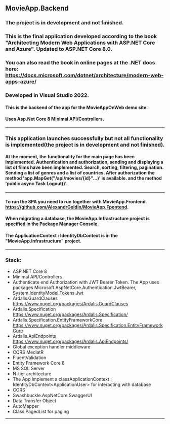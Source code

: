  ## MovieApp.Backend
 ### The project is in development and not finished.
 ### This is the final application developed according to the book "Architecting Modern Web Applications with ASP.NET Core and Azure". Updated to ASP.NET Core 8.0.
 ### You can also read the book in online pages at the .NET docs here: https://docs.microsoft.com/dotnet/architecture/modern-web-apps-azure/
 ### Developed in Visual Studio 2022.
 #### This is the backend of the app for the MovieAppOnWeb demo site.
 #### Uses Asp.Net Core 8 Minimal API/Controllers.
 ________
 ### This application launches successfully but not all functionality is implemented(the project is in development and not finished).
 #### At the moment, the functionality for the main page has been implemented. Authentication and authorization, sending and displaying a list of films have been implemented. Search, sorting, filtering, pagination. Sending a list of genres and a list of countries. After authorization the method 'app.MapGet("/api/movies/{id}"...)' is available. and the method 'public async Task<IActionResult> Logout()'.
 __________
 #### To run the SPA you need to run together with MovieApp.Frontend. https://github.com/AlexandrGoldin/MovieApp.Fpontend.
 #### When migrating a database, the MovieApp.Infrastructure project is specified in the Package Manager Console.
 #### The ApplicationContext : IdentityDbContext<ApplicationUser> is in the "MovieApp.Infrastructure" project.
 ___
### Stack:
* ASP.NET Core 8
* Minimal API/Controllers
* Authenticate end Authorization with JWT Bearer Token. The App uses packages Microsoft.AspNetCore.Authentication.JwtBearer, System.IdentityModel.Tokens.Jwt
* Ardalis.GuardClauses https://www.nuget.org/packages/Ardalis.GuardClauses
* Ardalis.Specification https://www.nuget.org/packages/Ardalis.Specification/
* Ardalis.Specification.EntityFrameworkCore https://www.nuget.org/packages/Ardalis.Specification.EntityFrameworkCore
* Ardalis.ApiEndpoints https://www.nuget.org/packages/Ardalis.ApiEndpoints/
* Global exception handler middleware
* CQRS MediatR
* FluentValidation
* Entity Framework Core 8
* MS SQL Server
* N-tier architecture
* The App implement a classApplicationContext : IdentityDbContext\<ApplicationUser> for interacting with database
* CORS
* Swashbuckle.AspNetCore.SwaggerUI
* Data Transfer Object
* AutoMapper
* Class PagedList for paging
___
 
